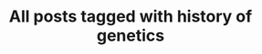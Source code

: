 ---
layout: tag
title: "All posts tagged with history of genetics"
permalink: /weblog/tags/history-of-genetics/
taxonomy: history of genetics
---